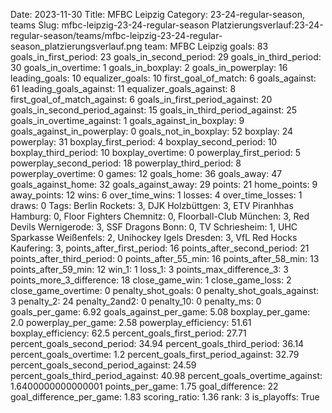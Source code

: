 Date: 2023-11-30
Title: MFBC Leipzig
Category: 23-24-regular-season, teams
Slug: mfbc-leipzig-23-24-regular-season
Platzierungsverlauf:23-24-regular-season/teams/mfbc-leipzig-23-24-regular-season_platzierungsverlauf.png
team: MFBC Leipzig
goals: 83
goals_in_first_period: 23
goals_in_second_period: 29
goals_in_third_period: 30
goals_in_overtime: 1
goals_in_boxplay: 2
goals_in_powerplay: 16
leading_goals: 10
equalizer_goals: 10
first_goal_of_match: 6
goals_against: 61
leading_goals_against: 11
equalizer_goals_against: 8
first_goal_of_match_against: 6
goals_in_first_period_against: 20
goals_in_second_period_against: 15
goals_in_third_period_against: 25
goals_in_overtime_against: 1
goals_against_in_boxplay: 9
goals_against_in_powerplay: 0
goals_not_in_boxplay: 52
boxplay: 24
powerplay: 31
boxplay_first_period: 4
boxplay_second_period: 10
boxplay_third_period: 10
boxplay_overtime: 0
powerplay_first_period: 5
powerplay_second_period: 18
powerplay_third_period: 8
powerplay_overtime: 0
games: 12
goals_home: 36
goals_away: 47
goals_against_home: 32
goals_against_away: 29
points: 21
home_points: 9
away_points: 12
wins: 6
over_time_wins: 1
losses: 4
over_time_losses: 1
draws: 0
Tags:  Berlin Rockets: 3,  DJK Holzbüttgen: 3,  ETV Piranhhas Hamburg: 0,  Floor Fighters Chemnitz: 0,  Floorball-Club München: 3,  Red Devils Wernigerode: 3,  SSF Dragons Bonn: 0,  TV Schriesheim: 1,  UHC Sparkasse Weißenfels: 2,  Unihockey Igels Dresden: 3,  VfL Red Hocks Kaufering: 3,
points_after_first_period: 16
points_after_second_period: 21
points_after_third_period: 0
points_after_55_min: 16
points_after_58_min: 13
points_after_59_min: 12
win_1: 1
loss_1: 3
points_max_difference_3: 3
points_more_3_difference: 18
close_game_win: 1
close_game_loss: 2
close_game_overtime: 0
penalty_shot_goals: 0
penalty_shot_goals_against: 3
penalty_2: 24
penalty_2and2: 0
penalty_10: 0
penalty_ms: 0
goals_per_game: 6.92
goals_against_per_game: 5.08
boxplay_per_game: 2.0
powerplay_per_game: 2.58
powerplay_efficiency: 51.61
boxplay_efficiency: 62.5
percent_goals_first_period: 27.71
percent_goals_second_period: 34.94
percent_goals_third_period: 36.14
percent_goals_overtime: 1.2
percent_goals_first_period_against: 32.79
percent_goals_second_period_against: 24.59
percent_goals_third_period_against: 40.98
percent_goals_overtime_against: 1.6400000000000001
points_per_game: 1.75
goal_difference: 22
goal_difference_per_game: 1.83
scoring_ratio: 1.36
rank: 3
is_playoffs: True
